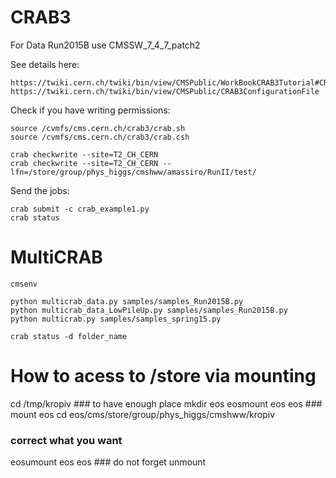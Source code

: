 CRAB3
====

For Data Run2015B use CMSSW_7_4_7_patch2

See details here:

    https://twiki.cern.ch/twiki/bin/view/CMSPublic/WorkBookCRAB3Tutorial#CRAB_configuration_parameters
    https://twiki.cern.ch/twiki/bin/view/CMSPublic/CRAB3ConfigurationFile

Check if you have writing permissions:

    source /cvmfs/cms.cern.ch/crab3/crab.sh
    source /cvmfs/cms.cern.ch/crab3/crab.csh

    crab checkwrite --site=T2_CH_CERN
    crab checkwrite --site=T2_CH_CERN --lfn=/store/group/phys_higgs/cmshww/amassiro/RunII/test/

Send the jobs:

    crab submit -c crab_example1.py
    crab status

MultiCRAB
====

    cmsenv

    python multicrab_data.py samples/samples_Run2015B.py
    python multicrab_data_LowPileUp.py samples/samples_Run2015B.py
    python multicrab.py samples/samples_spring15.py
 
    crab status -d folder_name

How to acess to /store via mounting
===

cd /tmp/kropiv ### to have enough place
mkdir eos
eosmount eos eos ### mount eos 
cd eos/cms/store/group/phys_higgs/cmshww/kropiv
### correct what you want
eosumount eos eos ### do not forget unmount

